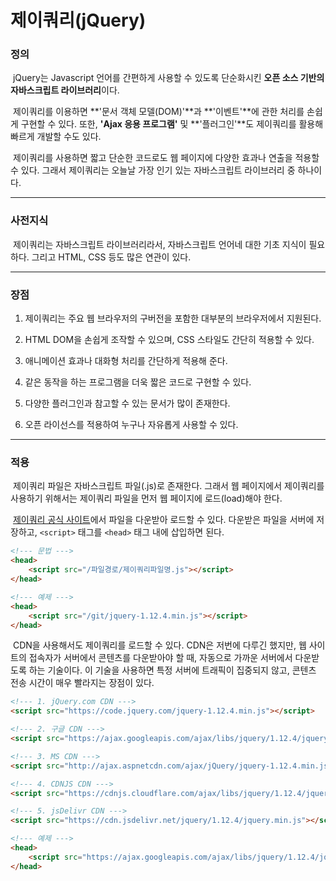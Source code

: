 # 제이쿼리(jQuery)



### 정의

​	jQuery는 Javascript 언어를 간편하게 사용할 수 있도록 단순화시킨 **오픈 소스 기반의 자바스크립트 라이브러리**이다.

​	제이쿼리를 이용하면 **'문서 객체 모델(DOM)'**과 **'이벤트'**에 관한 처리를 손쉽게 구현할 수 있다. 또한, **'Ajax 응용 프로그램'** 및 **'플러그인'**도 제이쿼리를 활용해 빠르게 개발할 수도 있다.

​	제이쿼리를 사용하면 짧고 단순한 코드로도 웹 페이지에 다양한 효과나 연출을 적용할 수 있다. 그래서 제이쿼리는 오늘날 가장 인기 있는 자바스크립트 라이브러리 중 하나이다.



---



 ### 사전지식

​	제이쿼리는 자바스크립트 라이브러리라서, 자바스크립트 언어네 대한 기초 지식이 필요하다. 그리고 HTML, CSS 등도 많은 연관이 있다.



---



### 장점

1. 제이쿼리는 주요 웹 브라우저의 구버전을 포함한 대부분의 브라우저에서 지원된다.
2. HTML DOM을 손쉽게 조작할 수 있으며, CSS 스타일도 간단히 적용할 수 있다.
3. 애니메이션 효과나 대화형 처리를 간단하게 적용해 준다.

4. 같은 동작을 하는 프로그램을 더욱 짧은 코드로 구현할 수 있다.

5. 다양한 플러그인과 참고할 수 있는 문서가 많이 존재한다.

6. 오픈 라이선스를 적용하여 누구나 자유롭게 사용할 수 있다.



---



### 적용

​	제이쿼리 파일은 자바스크립트 파일(.js)로 존재한다. 그래서 웹 페이지에서 제이쿼리를 사용하기 위해서는 제이쿼리 파일을 먼저 웹 페이지에 로드(load)해야 한다.

​	[제이쿼리 공식 사이트](https://jquery.com/download/)에서 파일을 다운받아 로드할 수 있다. 다운받은 파일을 서버에 저장하고, `<script>` 태그를 `<head>` 태그 내에 삽입하면 된다.

```html
<!--- 문법 --->
<head>
    <script src="/파일경로/제이쿼리파일명.js"></script>
</head>

<!--- 예제 --->
<head>
    <script src="/git/jquery-1.12.4.min.js"></script>
</head>
```



​	CDN을 사용해서도 제이쿼리를 로드할 수 있다. CDN은 저번에 다루긴 했지만, 웹 사이트의 접속자가 서버에서 콘텐츠를 다운받아야 할 때, 자동으로 가까운 서버에서 다운받도록 하는 기술이다. 이 기술을 사용하면 특정 서버에 트래픽이 집중되지 않고, 콘텐츠 전송 시간이 매우 빨라지는 장점이 있다.

```html
<!--- 1. jQuery.com CDN --->
<script src="https://code.jquery.com/jquery-1.12.4.min.js"></script>

<!--- 2. 구글 CDN --->
<script src="https://ajax.googleapis.com/ajax/libs/jquery/1.12.4/jquery.min.js"></script>

<!--- 3. MS CDN --->
<script src="http://ajax.aspnetcdn.com/ajax/jQuery/jquery-1.12.4.min.js"></script>

<!--- 4. CDNJS CDN --->
<script src="https://cdnjs.cloudflare.com/ajax/libs/jquery/1.12.4/jquery.min.js"></script>

<!--- 5. jsDelivr CDN --->
<script src="https://cdn.jsdelivr.net/jquery/1.12.4/jquery.min.js"></script>

<!--- 예제 --->
<head>
    <script src="https://ajax.googleapis.com/ajax/libs/jquery/1.12.4/jquery.min.js"></script>
</head>
```

